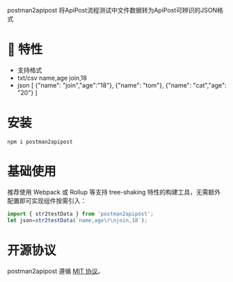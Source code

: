 postman2apipost 将ApiPost流程测试中文件数据转为ApiPost可辨识的JSON格式

# 🎉 特性

- 支持格式 
- txt/csv
name,age
join,18
- json
[
    {"name": "join","age":"18"},
    {"name": "tom"},
    {"name": "cat","age": "20"}
]


# 安装

```shell
npm i postman2apipost
```

# 基础使用

推荐使用 Webpack 或 Rollup 等支持 tree-shaking 特性的构建工具，无需额外配置即可实现组件按需引入：

```js
import { str2testData } from 'postman2apipost';
let json=str2testData(`name,age\r\njoin,18`);
```


# 开源协议

postman2apipost 遵循 [MIT 协议](https://github.com/Apipost-Team/postman2apipost)。
